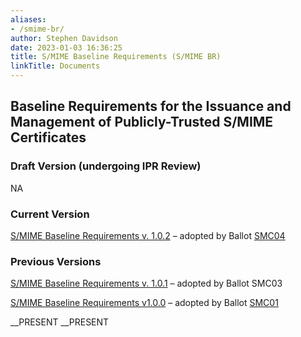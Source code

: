```yaml
---
aliases:
- /smime-br/
author: Stephen Davidson
date: 2023-01-03 16:36:25
title: S/MIME Baseline Requirements (S/MIME BR)
linkTitle: Documents
---
```


## Baseline Requirements for the Issuance and Management of Publicly-Trusted S/MIME Certificates 

### Draft Version (undergoing IPR Review)

NA

### Current Version 

[S/MIME Baseline Requirements v. 1.0.2][1] – adopted by Ballot [SMC04][2]

### Previous Versions 

[S/MIME Baseline Requirements v. 1.0.1][3] – adopted by Ballot SMC03

[S/MIME Baseline Requirements v1.0.0][4] – adopted by Ballot [SMC01][5]

\_\_PRESENT
\_\_PRESENT

[1]: /uploads/CA-Browser-Forum-SMIMEBR-1.0.2.pdf
[2]: /2023/11/09/ballot-smc04-addition-of-etsi-ts-119-411-6-to-audit-standards/
[3]: /uploads/CA-Browser-Forum-SMIMEBR-1.0.1.pdf
[4]: /uploads/CA-Browser-Forum-SMIMEBR-1.0.0.pdf
[5]: /2023/01/01/smc-001-adopt-s-mime-baseline-requirements-v1-0-0/